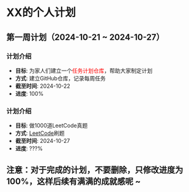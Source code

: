 # XX的个人计划

## 第一周计划（2024-10-21 ~ 2024-10-27）

### 计划介绍
- **目标**: 为家人们建立一个<span style="color:red;">任务计划仓库</span>，帮助大家制定计划
- **方式**: 建立GitHub仓库，记录每周任务
- **截至时间**: 2024-10-22
- **进度**: 100%

### 计划介绍
- **目标**: 做1000道LeetCode真题
- **方式**: [LeetCode](https://leetcode.com)刷题
- **截至时间**: 2024-10-27
- **进度**: ???%

## 注意：对于完成的计划，不要删除，只修改进度为100%，这样后续有满满的成就感呢 ~